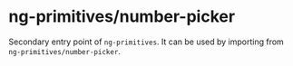 # ng-primitives/number-picker

Secondary entry point of `ng-primitives`. It can be used by importing from `ng-primitives/number-picker`.
